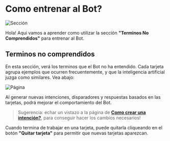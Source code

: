 # Como entrenar al Bot?

![Sección](https://botmakeradmin.github.io/docs/pt/imagens/Sec%CC%A7a%CC%83oNC.png)

Hola! Aqui vamos a aprender como utilizar la sección **"Terminos No Comprendidos"** para entrenar al Bot.


## Terminos no comprendidos
En esta sección, verá los terminos que el Bot no ha entendido. Cada tarjeta agrupa ejemplos que ocurren frecuentemente, y que la inteligencia artificial juzga como similares. Vea abajo: 

![Página](https://botmakeradmin.github.io/docs/pt/imagens/Termosnc.png)

Al generar nuevas intenciones, disparadores y respuestas basados en las tarjetas, podrá mejorar el comportamiento del Bot. 

> Sugerencia: echar un vistazo a la página de [**Como crear una intención?**](https://botmakeradmin.github.io/docs/pt/Como%20criar%20uma%20regra%3F.md), para conseguir hacer los cambios necesarios!

Cuando termina de trabajar en una tarjeta, puede quitarla cliqueando en el botón **"Quitar tarjeta"** para permitir que nuevas tarjetas aparezcan.


<!--stackedit_data:
eyJoaXN0b3J5IjpbMzY3Njg5MjUwLDE1NTMyNDM0NDMsNjIxOD
EyMzUsLTE3NzY5ODE0MTMsMzc2MzQ2NjNdfQ==
-->
<!--stackedit_data:
eyJoaXN0b3J5IjpbMTY5NTE4MjU5NV19
-->

